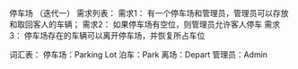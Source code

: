 停车场
（迭代一）
需求列表：
需求1： 有一个停车场和管理员，管理员可以存放和取回客人的车辆；
需求2： 如果停车场有空位，则管理员允许客人停车
需求3： 停车场存在的车辆可以离开停车场，并恢复所占车位

词汇表：
停车场：Parking Lot
泊车：Park
离场：Depart
管理员：Admin

